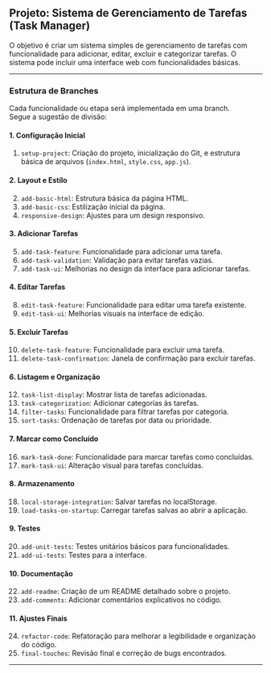 

## **Projeto: Sistema de Gerenciamento de Tarefas (Task Manager)**  
O objetivo é criar um sistema simples de gerenciamento de tarefas com funcionalidade para adicionar, editar, excluir e categorizar tarefas. O sistema pode incluir uma interface web com funcionalidades básicas.

---

### **Estrutura de Branches**

Cada funcionalidade ou etapa será implementada em uma branch.  
Segue a sugestão de divisão:

#### **1. Configuração Inicial**
1. `setup-project`: Criação do projeto, inicialização do Git, e estrutura básica de arquivos (`index.html`, `style.css`, `app.js`).

#### **2. Layout e Estilo**
2. `add-basic-html`: Estrutura básica da página HTML.
3. `add-basic-css`: Estilização inicial da página.
4. `responsive-design`: Ajustes para um design responsivo.

#### **3. Adicionar Tarefas**
5. `add-task-feature`: Funcionalidade para adicionar uma tarefa.
6. `add-task-validation`: Validação para evitar tarefas vazias.
7. `add-task-ui`: Melhorias no design da interface para adicionar tarefas.

#### **4. Editar Tarefas**
8. `edit-task-feature`: Funcionalidade para editar uma tarefa existente.
9. `edit-task-ui`: Melhorias visuais na interface de edição.

#### **5. Excluir Tarefas**
10. `delete-task-feature`: Funcionalidade para excluir uma tarefa.
11. `delete-task-confirmation`: Janela de confirmação para excluir tarefas.

#### **6. Listagem e Organização**
12. `task-list-display`: Mostrar lista de tarefas adicionadas.
13. `task-categorization`: Adicionar categorias às tarefas.
14. `filter-tasks`: Funcionalidade para filtrar tarefas por categoria.
15. `sort-tasks`: Ordenação de tarefas por data ou prioridade.

#### **7. Marcar como Concluído**
16. `mark-task-done`: Funcionalidade para marcar tarefas como concluídas.
17. `mark-task-ui`: Alteração visual para tarefas concluídas.

#### **8. Armazenamento**
18. `local-storage-integration`: Salvar tarefas no localStorage.
19. `load-tasks-on-startup`: Carregar tarefas salvas ao abrir a aplicação.

#### **9. Testes**
20. `add-unit-tests`: Testes unitários básicos para funcionalidades.
21. `add-ui-tests`: Testes para a interface.

#### **10. Documentação**
22. `add-readme`: Criação de um README detalhado sobre o projeto.
23. `add-comments`: Adicionar comentários explicativos no código.

#### **11. Ajustes Finais**
24. `refactor-code`: Refatoração para melhorar a legibilidade e organização do código.
25. `final-touches`: Revisão final e correção de bugs encontrados.

---
